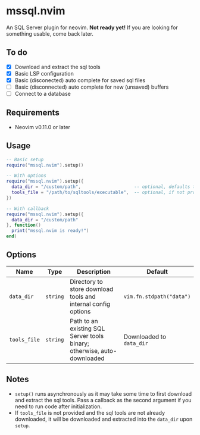 # mssql.nvim

An SQL Server plugin for neovim. **Not ready yet!** If you are looking for something usable, come back later.

## To do

- [x] Download and extract the sql tools
- [x] Basic LSP configuration
- [x] Basic (disconected) auto complete for saved sql files
- [ ] Basic (disconnected) auto complete for new (unsaved) buffers
- [ ] Connect to a database

## Requirements

- Neovim v0.11.0 or later

## Usage

```lua
-- Basic setup
require("mssql.nvim").setup()

-- With options
require("mssql.nvim").setup({
  data_dir = "/custom/path",                    -- optional, defaults to vim.fn.stdpath("data")
  tools_file = "/path/to/sqltools/executable",  -- optional, if not provided, auto-downloads to data_dir
})

-- With callback
require("mssql.nvim").setup({
  data_dir = "/custom/path"
}, function()
  print("mssql.nvim is ready!")
end)
```

## Options

| Name         | Type     | Description                                                             | Default                  |
| ------------ | -------- | ----------------------------------------------------------------------- | ------------------------ |
| `data_dir`   | `string` | Directory to store download tools and internal config options           | `vim.fn.stdpath("data")` |
| `tools_file` | `string` | Path to an existing SQL Server tools binary; otherwise, auto-downloaded | Downloaded to `data_dir` |

## Notes

- `setup()` runs asynchronously as it may take some time to first download and extract the sql tools. Pass a callback as the second argument if you need to run code after initialization.
- If `tools_file` is not provided and the sql tools are not already downloaded, it will be downloaded and extracted into the `data_dir` upon `setup`.
